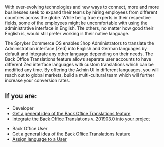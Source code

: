 With ever-evolving technologies and new ways to connect, more and more businesses seek to expand their teams by hiring employees from different countries across the globe. While being true experts in their respective fields, some of the employees might be uncomfortable with using the administrative interface in English. The others, no matter how good their English is, would still prefer working in their native language.

The Spryker Commerce OS enables Shop Administrators to translate the Administration interface (Zed) into English and German languages by default and integrate any other language depending on their needs. The Back Office Translations feature allows separate user accounts to have different Zed interface languages with custom translations which can be modified any time. By offering the Admin UI in different languages, you will reach out to global markets, build a multi-cultural team which will further increase your conversion rates.

## If you are:

<div class="mr-container">
    <div class="mr-list-container">
        <!-- col1 -->
        <div class="mr-col">
            <ul class="mr-list mr-list-green">
                <li class="mr-title">Developer</li>
                <li><a href="https://documentation.spryker.com/docs/en/back-office-translations-overview-201903" class="mr-link">Get a general idea of the Back Office Translations feature</a></li>
                <li><a href="https://documentation.spryker.com/docs/en/back-office-feature-integration-201903" class="mr-link">Integrate the Back Office Translations v. 201903.0 into your project</a></li>
            </ul>
        </div>
      <!-- col2 -->
        <div class="mr-col">
            <ul class="mr-list mr-list-blue">
                <li class="mr-title"> Back Office User</li>
                 <li><a href="https://documentation.spryker.com/docs/en/back-office-translations-overview-201903" class="mr-link">Get a general idea of the Back Office Translations feature</a></li>
                <li><a href="https://documentation.spryker.com/docs/en/managing-users#creating-users" class="mr-link">Assign language to a User</a></li>
            </ul>
        </div>  
</div>
</div>

